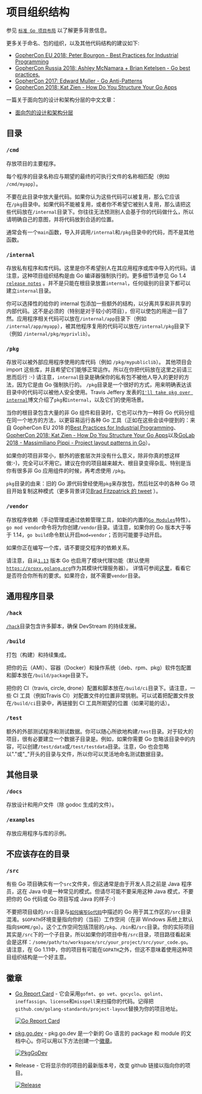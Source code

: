 # 项目组织结构

参见 [`标准 Go 项目布局`](https://github.com/golang-standards/project-layout/blob/master/README_zh.md) 以了解更多背景信息。

更多关于命名、包的组织，以及其他代码结构的建议如下:

* [GopherCon EU 2018: Peter Bourgon - Best Practices for Industrial Programming](https://www.youtube.com/watch?v=PTE4VJIdHPg)
* [GopherCon Russia 2018: Ashley McNamara + Brian Ketelsen - Go best practices.](https://www.youtube.com/watch?v=MzTcsI6tn-0)
* [GopherCon 2017: Edward Muller - Go Anti-Patterns](https://www.youtube.com/watch?v=ltqV6pDKZD8)
* [GopherCon 2018: Kat Zien - How Do You Structure Your Go Apps](https://www.youtube.com/watch?v=oL6JBUk6tj0)

一篇关于面向包的设计和架构分层的中文文章：

* [面向包的设计和架构分层](https://github.com/danceyoung/paper-code/blob/master/package-oriented-design/packageorienteddesign.md)

## 目录

### `/cmd`

存放项目的主要程序。

每个程序的目录名称应与期望的最终的可执行文件的名称相匹配（例如 `/cmd/myapp`）。

不要在此目录中放大量代码。如果你认为这些代码可以被复用，那么它应该在`/pkg`目录中。如果代码不能被复用，或者你不希望它被别人复用，那么请把这些代码放在`/internal`目录下。你往往无法预测别人会基于你的代码做什么，所以请明确自己的意图，并将代码放到合适的位置。

通常会有一个`main`函数，导入并调用`/internal`和`/pkg`目录中的代码，而不是其他函数。

### `/internal`

存放私有程序和库代码。这里是你不希望别人在其应用程序或库中导入的代码。请注意，这种项目组织结构是由 Go 编译器强制执行的。更多细节请参见 Go 1.4 [`release notes`](https://golang.org/doc/go1.4#internalpackages) 。并不是只能在根目录放置`internal`，任何级别的目录下都可以建立`internal`目录。

你可以选择性的给你的 internal 包添加一些额外的结构，以分离共享和非共享的内部代码。这不是必须的（特别是对于较小的项目），但可以使包的用途一目了然。应用程序相关代码可以放在`/internal/app`目录下（例如 `/internal/app/myapp`），被其他程序复用的代码可以放在`/internal/pkg`目录下（例如 `/internal/pkg/myprivlib`）。

### `/pkg`

存放可以被外部应用程序使用的库代码（例如 `/pkg/mypubliclib`）。 其他项目会 import 这些库，并且希望它们能够正常运作。所以在你把代码放在这里之前请三思而后行 :-) 请注意，`internal`目录是确保你的私有包不被他人导入的更好的方法，因为它是由 Go 强制执行的。 `/pkg`目录是一个很好的方式，用来明确表达该目录中的代码可以被他人安全使用。Travis Jeffery 发表的[`I'll take pkg over internal`](https://travisjeffery.com/b/2019/11/i-ll-take-pkg-over-internal/)博文介绍了`pkg`和`internal`，以及它们的使用场景。

当你的根目录包含大量的非 Go 组件和目录时，它也可以作为一种将 Go 代码分组在同一个地方的方法，以更容易运行各种 Go 工具（正如在这些会谈中提到的：来自 GopherCon EU 2018 的[Best Practices for Industrial Programming](https://www.youtube.com/watch?v=PTE4VJIdHPg)、[GopherCon 2018: Kat Zien - How Do You Structure Your Go Apps](https://www.youtube.com/watch?v=oL6JBUk6tj0)以及[GoLab 2018 - Massimiliano Pippi - Project layout patterns in Go](https://www.youtube.com/watch?v=3gQa1LWwuzk)）。

如果你的项目非常小，额外的嵌套层次并没有什么意义，除非你真的想这样做:-)，完全可以不用它。建议在你的项目越来越大、根目录变得杂乱、特别是当你有很多非 Go 应用组件的时候，再考虑使用 `/pkg`。

`pkg`目录的由来：旧的 Go 源代码曾经使用`pkg`来存放包，然后社区中的各种 Go 项目开始复制这种模式（更多背景详见[Brad Fitzpatrick 的 tweet](https://twitter.com/bradfitz/status/1039512487538970624) ）。

### `/vendor`

存放程序依赖（手动管理或通过依赖管理工具，如新的内置的[`Go Modules`](https://github.com/golang/go/wiki/Modules)特性）。`go mod vendor`命令将为你创建`/vendor`目录。请注意，如果你的 Go 版本大于等于 1.14，`go build`命令默认开启`mod=vendor`；否则可能要手动开启。

如果你正在编写一个库，请不要提交程序的依赖关系。

请注意，自从[`1.13`](https://golang.org/doc/go1.13#modules) 版本 Go 也启用了模块代理功能（默认使用[`https://proxy.golang.org`](https://proxy.golang.org)作为其模块代理服务器）。 详情可参阅[这里](https://blog.golang.org/module-mirror-launch)，看看它是否符合你所有的要求。如果符合，就不需要`vendor`目录。

## 通用程序目录

### `/hack`

[`/hack`](https://github.com/devstream-io/devstream/blob/main/hack/README.md)目录包含许多脚本，确保 DevStream 的持续发展。

### `/build`

打包（构建）和持续集成。

把你的云（AMI）、容器（Docker）和操作系统（deb、rpm、pkg）软件包配置和脚本放在`/build/package`目录下。

把你的 CI（travis, circle, drone）配置和脚本放在`/build/ci`目录下。请注意，一些 CI 工具（例如Travis CI）对配置文件的位置非常挑剔。可以试着把配置文件放在`/build/ci`目录中，再链接到 CI 工具所期望的位置（如果可能的话）。

### `/test`

额外的外部测试程序和测试数据。你可以随心所欲地构建`/test`目录。对于较大的项目，很有必要建立一个数据子目录是。例如，如果你需要 Go 忽略该目录中的内容，可以创建`/test/data`或`/test/testdata`目录。注意，Go 也会忽略以"."或"_"开头的目录与文件，所以你可以灵活地命名测试数据目录。

## 其他目录

### `/docs`

存放设计和用户文件（除 godoc 生成的文件）。

### `/examples`

存放应用程序与库的示例。

## 不应该存在的目录

### `/src`

有些 Go 项目确实有一个`src`文件夹，但这通常是由于开发人员之前是 Java 程序员，这在 Java 中是一种常见的模式。但请尽可能不要采用这种 Java 模式，不要把你的 Go 代码或 Go 项目写成 Java 的样子:-)

不要把项目级的`/src`目录与[`如何编写Go代码`](https://golang.org/doc/code.html)中描述的 Go 用于其工作区的`/src`目录混淆。`$GOPATH`环境变量指向你的（当前）工作空间（在非 Windows 系统上默认指向`$HOME/go`）。这个工作空间包括顶层的`/pkg`、`/bin`和`/src`目录。你的实际项目其实是`/src`下的一个子目录，所以如果你的项目中有`/src`目录，项目路径看起来会是这样：`/some/path/to/workspace/src/your_project/src/your_code.go`。请注意，在 Go 1.11中，你的项目有可能在`GOPATH`之外，但这不意味着使用这种项目组织结构是一个好主意。

## 徽章

* [Go Report Card](https://goreportcard.com/) - 它会采用`gofmt`、`go vet`、`gocyclo`、`golint`、`ineffassign`、`license`和`misspell`来扫描你的代码。记得把 `github.com/golang-standards/project-layout`替换为你的项目地址。

    [![Go Report Card](https://goreportcard.com/badge/github.com/golang-standards/project-layout?style=flat-square)](https://goreportcard.com/report/github.com/golang-standards/project-layout)

* [pkg.go.dev](https://pkg.go.dev) - pkg.go.dev 是一个新的 Go 语言的 package 和 module 的文档中心。你可以用以下方法创建一个[徽章](https://pkg.go.dev/badge)。

    [![PkgGoDev](https://pkg.go.dev/badge/github.com/golang-standards/project-layout)](https://pkg.go.dev/github.com/golang-standards/project-layout)

* Release - 它将显示你的项目的最新版本号，改变 github 链接以指向你的项目。

    [![Release](https://img.shields.io/github/release/golang-standards/project-layout.svg?style=flat-square)](https://github.com/golang-standards/project-layout/releases/latest)

